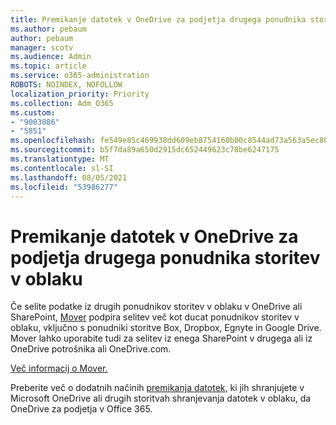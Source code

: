```yaml
---
title: Premikanje datotek v OneDrive za podjetja drugega ponudnika storitev v oblaku
ms.author: pebaum
author: pebaum
manager: scotv
ms.audience: Admin
ms.topic: article
ms.service: o365-administration
ROBOTS: NOINDEX, NOFOLLOW
localization_priority: Priority
ms.collection: Adm_O365
ms.custom:
- "9003086"
- "5851"
ms.openlocfilehash: fe549e85c469938dd609eb8754160b00c8544ad73a563a5ec80a918ceec508c6
ms.sourcegitcommit: b5f7da89a650d2915dc652449623c78be6247175
ms.translationtype: MT
ms.contentlocale: sl-SI
ms.lasthandoff: 08/05/2021
ms.locfileid: "53986277"
---
```

# <a name="move-files-into-onedrive-for-business-from-another-cloud-provider"></a>Premikanje datotek v OneDrive za podjetja drugega ponudnika storitev v oblaku

Če selite podatke iz drugih ponudnikov storitev v oblaku v OneDrive ali SharePoint, [Mover](https://go.microsoft.com/fwlink/?linkid=2132453) podpira selitev več kot ducat ponudnikov storitev v oblaku, vključno s ponudniki storitve Box, Dropbox, Egnyte in Google Drive. Mover lahko uporabite tudi za selitev iz enega SharePoint v drugega ali iz OneDrive potrošnika ali OneDrive.com.

[Več informacij o Mover.](https://go.microsoft.com/fwlink/?linkid=2132453)

Preberite več o dodatnih načinih [premikanja datotek,](https://support.microsoft.com/office/7fb28cad-7e25-451f-8b4b-2d1a71e5c0e9) ki jih shranjujete v Microsoft OneDrive ali drugih storitvah shranjevanja datotek v oblaku, da OneDrive za podjetja v Office 365.
